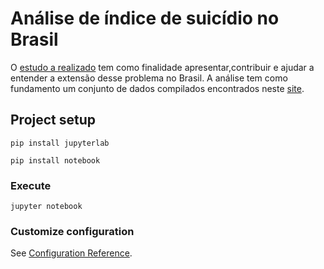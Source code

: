 # Análise de índice de suicídio no Brasil

O [estudo a realizado](https://github.com/Rodolfo-Santos/Analise-de-indice-de-suicidio-no-brasil/blob/master/Dados%20de%20Suicidio%20no%20Brasil.ipynb) tem como finalidade apresentar,contribuir e ajudar a entender a extensão desse problema no Brasil.
A análise tem como fundamento um conjunto de dados compilados encontrados neste [site](https://www.kaggle.com/russellyates88/suicide-rates-overview-1985-to-2016).

## Project setup
```
pip install jupyterlab
```
```
pip install notebook
```

### Execute
```
jupyter notebook
```

### Customize configuration
See [Configuration Reference](https://jupyter.org/install).
